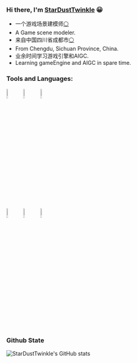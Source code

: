 ### Hi there, I'm [StarDustTwinkle](https://StarDustTwinkle.github.io) 😀

- 一个游戏场景建模师[⚪](https://baike.baidu.com/item/3D建模/3867022)
- A Game scene modeler.
- 来自中国四川省成都市[⚪](https://baike.baidu.com/item/成都/128473)
- From Chengdu, Sichuan Province, China.
- 业余时间学习游戏引擎和AIGC.
- Learning gameEngine and AIGC in spare time.


###  Tools and Languages:

<p>  
  <!-- Your languages and tools. Be careful with the alignment. 
  You can use this sites to get logos: https://www.vectorlogo.zone or https://simpleicons.org/
  -->
  <code><img width="8%" src="https://simpleicons.org/icons/unrealengine.svg"></code>
  <code><img width="8%" src="https://simpleicons.org/icons/blender.svg"></code>
  <code><img width="8%" src="https://simpleicons.org/icons/adobe.svg"></code>
  
  <br />
  <code><img width="8%" src="https://simpleicons.org/icons/github.svg"></code>
  <code><img width="8%" src="https://simpleicons.org/icons/python.svg"></code>
  <code><img width="8%" src="https://simpleicons.org/icons/cplusplus.svg"></code>
</p>

### Github State

![StarDustTwinkle's GitHub stats](https://github-readme-stats.vercel.app/api?username=StarDustTwinkle&show_icons=true&theme=gruvbox)
